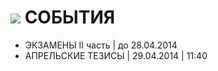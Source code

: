 # ![](https://avatars0.githubusercontent.com/u/6559911?s=28)  СОБЫТИЯ

  - ЭКЗАМЕНЫ II часть | до 28.04.2014
  - АПРЕЛЬСКИЕ ТЕЗИСЫ | 29.04.2014 | 11:40                           
